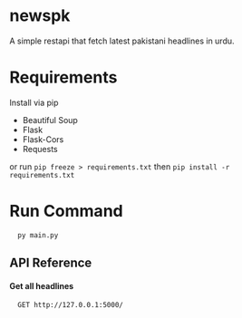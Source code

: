 
# newspk

A simple restapi that fetch latest pakistani headlines in urdu.

# Requirements
Install via pip

- Beautiful Soup
- Flask
- Flask-Cors
- Requests

or run ```pip freeze > requirements.txt``` 
then ```pip install -r requirements.txt```

# Run Command
```http
  py main.py
```

## API Reference

#### Get all headlines

```http
  GET http://127.0.0.1:5000/
```
